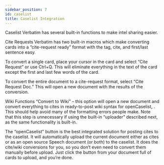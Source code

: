 ```yaml
---
sidebar_position: 7
id: caselist
title: Caselist Integration
---
```


Caselist
Verbatim has several built-in functions to make intel sharing easier.

Cite Requests
Verbatim has two built-in macros which make converting cards into a “cite-request ready” format with the tag, cite, and first/last sentence easy. 

To convert a single card, place your cursor in the card and select “Cite Request” or use Ctrl+Q. This will eliminate everything in the text of the card except the first and last few words of the card.

To convert the entire document to a cite-request format, select “Cite Request Doc.” This will open a new document with the results of the conversion.

Wiki Functions
“Convert to Wiki” – this option will open a new document and convert everything to cites in ready-to-post wiki syntax for openCaselist, . This should help avoid many of the formatting errors people make. Note that this step is unnecessary if using the built-in “uploader” described next, as the same functionality is built-in.

The “openCaselist” button is the best integrated solution for posting cites to the caselist. It will automatically upload the current document either as cites or as an open source Speech document (or both) to the caselist. It does the cite/wiki conversions for you, so you don’t even need to convert them manually before upload. Just click the button from your document full of cards to upload, and you’re done.
